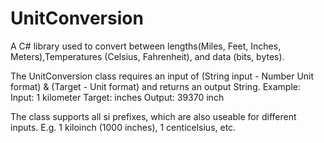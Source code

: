 # UnitConversion

A C# library used to convert between lengths(Miles, Feet, Inches, Meters),Temperatures (Celsius, Fahrenheit), and data (bits, bytes).

The UnitConversion class requires an input of (String input - Number Unit format) & (Target - Unit format) and returns an output String.
Example:
Input: 1 kilometer
Target: inches
Output: 39370 inch

The class supports all si prefixes, which are also useable for different inputs.
E.g. 1 kiloinch (1000 inches), 1 centicelsius, etc.
